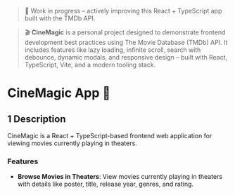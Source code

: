 > 🚧 Work in progress – actively improving this React + TypeScript app built with the TMDb API.

> 🎬 **CineMagic** is a personal project designed to demonstrate frontend development best practices using The Movie Database (TMDb) API. It includes features like lazy loading, infinite scroll, search with debounce, dynamic modals, and responsive design – built with React, TypeScript, Vite, and a modern tooling stack.

# CineMagic App 🎥

## 1 Description

CineMagic is a React + TypeScript-based frontend web application for viewing movies currently playing in theaters.

### Features

- **Browse Movies in Theaters**: View movies currently playing in theaters with details like poster, title, release year, genres, and rating.
